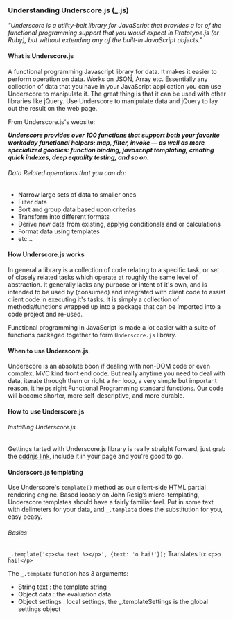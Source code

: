 ### Understanding Underscore.js (_.js)

*"Underscore is a utility-belt library for JavaScript that provides a lot of the functional programming support that you would expect in Prototype.js (or Ruby), but without extending any of the built-in JavaScript objects."*

#### What is Underscore.js
A functional programming Javascript library for data. It makes it easier to perform operation on data. Works on JSON, Array etc. Essentially any collection of data that you have in your JavaScript application you can use Underscore to manipulate it. The great thing is that it can be used with other libraries like jQuery. Use Underscore to manipulate data and jQuery to lay out the result on the web page. 

From Underscore.js's website:

***Underscore provides over 100 functions that support both your favorite workaday functional helpers: map, filter, invoke — as well as more specialized goodies: function binding, javascript templating, creating quick indexes, deep equality testing, and so on.***

###### Data Related operations that you can do:
* Narrow large sets of data to smaller ones
* Filter data
* Sort and group data based upon criterias
* Transform into different formats
* Derive new data from existing, applyig conditionals and or calculations
* Format data using templates
* etc...

#### How Underscore.js works

In general a library is a collection of code relating to a specific task, or set of closely related tasks which operate at roughly the same level of abstraction. It generally lacks any purpose or intent of it's own, and is intended to be used by (consumed) and integrated with client code to assist client code in executing it's tasks. It is simply a collection of methods/functions wrapped up into a package that can be imported into a code project and re-used.

Functional programming in JavaScript is made a lot easier with a suite of functions packaged together to form `Underscore.js` library.

#### When to use Underscore.js

Underscore is an absolute boon if dealing with non-DOM code or even complex, MVC kind front end code. But really anytime you need to deal with data, iterate through them or right a `for` loop, a very simple but important reason, it helps right Functional Programming standard functions. Our code will become shorter, more self-descriptive, and more durable.

#### How to use Underscore.js

###### Installing Underscore.js
Gettings tarted with Underscore.js library is really straight forward, just grab the [cddnjs link](https://cdnjs.cloudflare.com/ajax/libs/underscore.js/1.7.0/underscore-min.js), include it in your page and you're good to go.

#### Underscore.js templating

Use Underscore's `template()` method as our client-side HTML partial rendering engine. Based loosely on John Resig’s micro-templating, Underscore templates should have a fairly familiar feel. Put in some text with delimeters for your data, and `_.template` does the substitution for you, easy peasy.

###### Basics

`_.template('<p><%= text %></p>', {text: 'o hai!'});`
Translates to: `<p>o hai!</p>`

The `_.template` function has 3 arguments:

* String text : the template string
* Object data : the evaluation data
* Object settings : local settings, the _.templateSettings is the global settings  object



